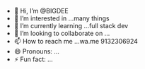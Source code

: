 - 👋 Hi, I’m @BIGDEE
- 👀 I’m interested in ...many things 
- 🌱 I’m currently learning ...full stack dev 
- 💞️ I’m looking to collaborate on ...
- 📫 How to reach me ...wa.me 9132306924
- 😄 Pronouns: ...
- ⚡ Fun fact: ...

<!---
Nelson040907/Nelson040907 is a ✨ special ✨ repository because its `README.md` (this file) appears on your GitHub profile.
You can click the Preview link to take a look at your changes.
--->

 
